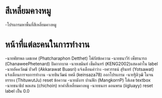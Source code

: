 # สีเหลี่ยมคางหมู
-โปรแกรมหาพื้นที่สีเหลี่ยมคางหมู

# หน้าที่แต่ละคนในการทำงาน
-นายพัชรพล เดชเทศ (Phatcharaphon Detthet) โฟกัสข้อความ
-นายชนาวีร์ เพ็ชรนารถ (ChanaweePhetenard) ปิดกากบาต
-นายเขมินท์ เข็มอินทร์ (KENG2002)แสดงค่าใน label
-นายอัคควัตฒ์ บัวศรี (Akkarawat Buasri) แจ้งเตือนค่าว่าง
-ยศวรรธน์ สุรินทร์ (Yotsawat) แจ้งเตือนการจบการทำงาน
-นายชินวัฒน์ ทศดี (keinsaza78) ออกโปรแกรม 
-นายฐิติวุฒิ โมจนยรรยง (ThituwutJu) reset ข้อความ
-นายมังกร ปานฟัก (MangkornP) ใส่เลข textbox
-นายชนาธิป พลเสน (chichoin) หาค่าสี่เหลี่ยมคางหมู
-นายธนกร ดอนพรม (iigluayy) reset label เป็น 0.0
